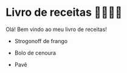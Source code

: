 # Livro de receitas :family_man_man_girl_boy:



Olá! Bem vindo ao meu livro de receitas!

* Strogonoff de frango

* Bolo de cenoura

* Pavê


 
